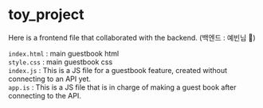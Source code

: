 # toy_project

Here is a frontend file that collaborated with the backend. (백엔드 : 예빈님 🤩)

`index.html` : main guestbook html <br>
`style.css` : main guestbook css <br>
`index.js` : This is a JS file for a guestbook feature, created without connecting to an API yet. <br>
`app.is` : This is a JS file that is in charge of making a guest book after connecting to the API.
